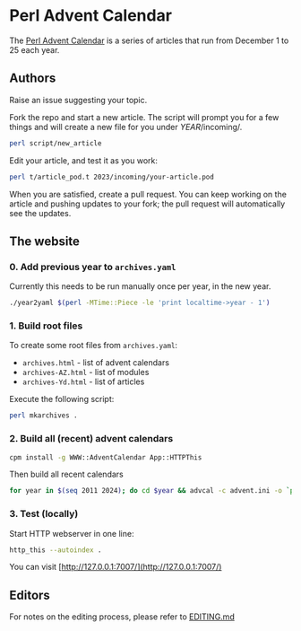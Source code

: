 # Perl Advent Calendar

The [Perl Advent Calendar](https://perladvent.org) is a series of
articles that run from December 1 to 25 each year.

## Authors

Raise an issue suggesting your topic.

Fork the repo and start a new article. The script will prompt you
for a few things and will create a new file for you under *YEAR*/incoming/.

```bash
perl script/new_article
```

Edit your article, and test it as you work:

```bash
perl t/article_pod.t 2023/incoming/your-article.pod
```

When you are satisfied, create a pull request. You can keep working
on the article and pushing updates to your fork; the pull request
will automatically see the updates.

## The website

### 0. Add previous year to `archives.yaml`

Currently this needs to be run manually once per year, in the new year.

```bash
./year2yaml $(perl -MTime::Piece -le 'print localtime->year - 1')
```

### 1. Build root files

To create some root files from `archives.yaml`:

- `archives.html` - list of advent calendars
- `archives-AZ.html` - list of modules
- `archives-Yd.html` - list of articles

Execute the following script:

```bash
perl mkarchives .
```

### 2. Build all (recent) advent calendars

```bash
cpm install -g WWW::AdventCalendar App::HTTPThis
```

Then build all recent calendars

```bash
for year in $(seq 2011 2024); do cd $year && advcal -c advent.ini -o `pwd` && cd ..; done
```

### 3. Test (locally)

Start HTTP webserver in one line:

```bash
http_this --autoindex .
```

You can visit [http://127.0.0.1:7007/](http://127.0.0.1:7007/)

## Editors

For notes on the editing process, please refer to [EDITING.md](EDITING.md)
